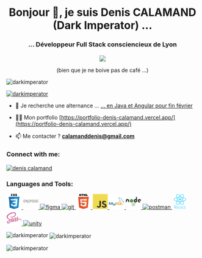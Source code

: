 <h1 align="center">Bonjour 👋, je suis Denis CALAMAND (Dark Imperator) ...</h1>
<h3 align="center">... Développeur Full Stack consciencieux de Lyon</h3>

<p align="center">
    <img align="center" src="https://media.giphy.com/media/L8K62iTDkzGX6/giphy.gif">
</p>
<p align="center">
    (bien que je ne boive pas de café ...)
</p>

<p align="left"> <img src="https://komarev.com/ghpvc/?username=darkimperator&label=Profile%20views&color=0e75b6&style=flat" alt="darkimperator" /> </p>

<p align="left"> <a href="https://github.com/ryo-ma/github-profile-trophy"><img src="https://github-profile-trophy.vercel.app/?username=darkimperator" alt="darkimperator" /></a> </p>

- 🔭 Je recherche une alternance ... [... en Java et Angular pour fin février](https://www.wildcodeschool.com/fr-fr/)

- 👨‍💻 Mon portfolio [https://portfolio-denis-calamand.vercel.app/](https://portfolio-denis-calamand.vercel.app/)

- 📫 Me contacter ? **calamanddenis@gmail.com**

<h3 align="left">Connect with me:</h3>
<p align="left">
<a href="https://linkedin.com/in/denis calamand" target="blank"><img align="center" src="https://raw.githubusercontent.com/rahuldkjain/github-profile-readme-generator/master/src/images/icons/Social/linked-in-alt.svg" alt="denis calamand" height="30" width="40" /></a>
</p>

<h3 align="left">Languages and Tools:</h3>
<p align="left"> <a href="https://www.w3schools.com/css/" target="_blank" rel="noreferrer"> <img src="https://raw.githubusercontent.com/devicons/devicon/master/icons/css3/css3-original-wordmark.svg" alt="css3" width="40" height="40"/> </a> <a href="https://expressjs.com" target="_blank" rel="noreferrer"> <img src="https://raw.githubusercontent.com/devicons/devicon/master/icons/express/express-original-wordmark.svg" alt="express" width="40" height="40"/> </a> <a href="https://www.figma.com/" target="_blank" rel="noreferrer"> <img src="https://www.vectorlogo.zone/logos/figma/figma-icon.svg" alt="figma" width="40" height="40"/> </a> <a href="https://git-scm.com/" target="_blank" rel="noreferrer"> <img src="https://www.vectorlogo.zone/logos/git-scm/git-scm-icon.svg" alt="git" width="40" height="40"/> </a> <a href="https://www.w3.org/html/" target="_blank" rel="noreferrer"> <img src="https://raw.githubusercontent.com/devicons/devicon/master/icons/html5/html5-original-wordmark.svg" alt="html5" width="40" height="40"/> </a> <a href="https://developer.mozilla.org/en-US/docs/Web/JavaScript" target="_blank" rel="noreferrer"> <img src="https://raw.githubusercontent.com/devicons/devicon/master/icons/javascript/javascript-original.svg" alt="javascript" width="40" height="40"/> </a> <a href="https://www.mysql.com/" target="_blank" rel="noreferrer"> <img src="https://raw.githubusercontent.com/devicons/devicon/master/icons/mysql/mysql-original-wordmark.svg" alt="mysql" width="40" height="40"/> </a> <a href="https://nodejs.org" target="_blank" rel="noreferrer"> <img src="https://raw.githubusercontent.com/devicons/devicon/master/icons/nodejs/nodejs-original-wordmark.svg" alt="nodejs" width="40" height="40"/> </a> <a href="https://postman.com" target="_blank" rel="noreferrer"> <img src="https://www.vectorlogo.zone/logos/getpostman/getpostman-icon.svg" alt="postman" width="40" height="40"/> </a> <a href="https://reactjs.org/" target="_blank" rel="noreferrer"> <img src="https://raw.githubusercontent.com/devicons/devicon/master/icons/react/react-original-wordmark.svg" alt="react" width="40" height="40"/> </a> <a href="https://sass-lang.com" target="_blank" rel="noreferrer"> <img src="https://raw.githubusercontent.com/devicons/devicon/master/icons/sass/sass-original.svg" alt="sass" width="40" height="40"/> </a> <a href="https://unity.com/" target="_blank" rel="noreferrer"> <img src="https://www.vectorlogo.zone/logos/unity3d/unity3d-icon.svg" alt="unity" width="40" height="40"/> </a> </p>

<p><img align="left" src="https://github-readme-stats.vercel.app/api/top-langs?username=darkimperator&show_icons=true&locale=en&layout=compact" alt="darkimperator" /></p>

<p>&nbsp;<img align="center" src="https://github-readme-stats.vercel.app/api?username=darkimperator&show_icons=true&locale=en" alt="darkimperator" /></p>

<p><img align="center" src="https://github-readme-streak-stats.herokuapp.com/?user=darkimperator&" alt="darkimperator" /></p>



